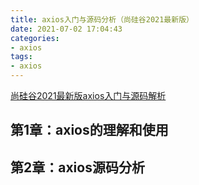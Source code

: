 ```yaml
---
title: axios入门与源码分析（尚硅谷2021最新版）
date: 2021-07-02 17:04:43
categories:
- axios
tags:
- axios
---
```

[尚硅谷2021最新版axios入门与源码解析](https://www.bilibili.com/video/BV1wr4y1K7tq?from=search&seid=5757211588371183468)

## 第1章：axios的理解和使用


## 第2章：axios源码分析
